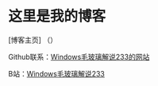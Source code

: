 # 这里是我的博客

[博客主页] （）


Github联系：[Windows毛玻璃解说233的网站](https://space.bilibili.com/1601172780)

B站：[Windows毛玻璃解说233](https://space.bilibili.com/1601172780)

